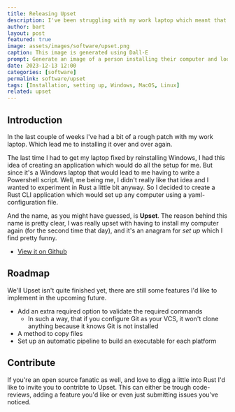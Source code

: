 ```yaml
---
title: Releasing Upset
description: I've been struggling with my work laptop which meant that I had to reinstall everything a couple of times. So, offcourse I wrote an application to automate this process.
author: bart
layout: post
featured: true
image: assets/images/software/upset.png
caption: This image is generated using Dall-E
prompt: Generate an image of a person installing their computer and looking really exhausted in a minimalistic flat style
date: 2023-12-13 12:00
categories: [software]
permalink: software/upset
tags: [Installation, setting up, Windows, MacOS, Linux]
related: upset
---
```


## Introduction

In the last couple of weeks I've had a bit of a rough patch with my work laptop. Which lead me to installing it over and over again.

The last time I had to get my laptop fixed by reinstalling Windows, I had this idea of creating an application which would do all the setup for me. But since it's a Windows laptop
that would lead to me having to write a Powershell script. Well, me being me, I didn't really like that idea and I wanted to experiment in Rust a little bit anyway. So I decided
to create a Rust CLI application which would set up any computer using a yaml-configuration file.

And the name, as you might have guessed, is __Upset__. The reason behind this name is pretty clear, I was really upset with having to install my computer again (for the second time
that day), and it's an anagram for _set up_ which I find pretty funny.

* [View it on Github](https://github.com/bartkessels/upset)

## Roadmap

We'll Upset isn't quite finished yet, there are still some features I'd like to implement in the upcoming future.

* Add an extra required option to validate the required commands
    - In such a way, that if you configure Git as your VCS, it won't clone anything because it knows Git is not installed
* A method to copy files
* Set up an automatic pipeline to build an executable for each platform

## Contribute

If you're an open source fanatic as well, and love to digg a little into Rust I'd like to invite you to contribte to Upset. This can either be trough code-reviews, adding a feature you'd like
or even just submitting issues you've noticed.